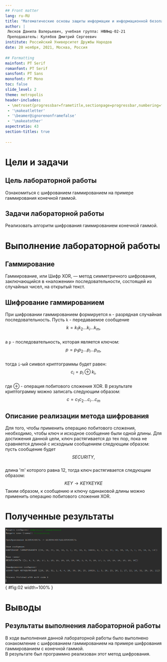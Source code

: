 ```yaml
---
## Front matter
lang: ru-RU
title: "Математические основы защиты информации и информационной безопасности. Лабораторная работа №3. Шифрование гаммированием"
author: |
 Лесков Данила Валерьевич, учебная группа: НФИмд-02-21  
 Преподаватель: Кулябов Дмитрий Сергеевич
institute: Российский Университет Дружбы Народов
date: 20 ноября, 2021, Москва, Россия

## Formatting
mainfont: PT Serif
romanfont: PT Serif
sansfont: PT Sans
monofont: PT Mono
toc: false
slide_level: 2
theme: metropolis
header-includes: 
 - \metroset{progressbar=frametitle,sectionpage=progressbar,numbering=fraction}
 - '\makeatletter'
 - '\beamer@ignorenonframefalse'
 - '\makeatother'
aspectratio: 43
section-titles: true

---
```


# Цели и задачи

## Цель лабораторной работы

Ознакомиться с шифрованием гаммированием на примере гаммирования конечной гаммой.

## Задачи лабораторной работы 

Реализовать алгоритм шифрования гаммированием конечной гаммой.

# Выполнение лабораторной работы

## Гаммирование

Гаммирование, или Шифр XOR, — метод симметричного шифрования, заключающийся в «наложении» последовательности, состоящей из случайных чисел, на открытый текст.

## Шифрование гаммированием

При шифровании гаммированием формируется `m` - разрядная случайная последовательность. Пусть `k` -  передаваемое сообщение
$$ k=k_{1}k_{2}...k_{i}...k_{m}, $$  
а `p` - последовательность, которая является ключом:
$$ p=p_{1}p_{2}...p_{i}...p_{m}, $$  
тогда `i`-ый символ криптограммы будет равен:
$$ c_{i} = p_{i} \oplus k_{i}, $$  
где $\oplus$ - операция побитового сложения XOR. В результате криптограмму можно записать следующим образом:
$$ c=c_{1}c_{2}...c_{i}...c_{m} $$ 

## Описание реализации метода шифрования

Для того, чтобы применить операцию побитового сложения, необходимо, чтобы ключ и исходное сообщение были одной длины. Для достижения данной цели, ключ растягивается до тех пор, пока не сравняется длиной с исходным сообщением следующим образом: пусть сообщение будет 
$$ SECURITY, $$  
длина 'm' которого равна 12, тогда ключ растягивается следующим образом:
$$ KEY \rightarrow KEYKEYKE $$
Таким образом, к сообщению и ключу одинаковой длины можно применить операцию побитового сложения XOR.

# Полученные результаты

![Результаты шифрования гаммированием](image/2.png){ #fig:02 width=100% }

# Выводы

## Результаты выполнения лабораторной работы

В ходе выполнения данной лабораторной работы было выполнено ознакомление с шифрованием гаммированием на примере шифрования гаммированием с конечной гаммой.  
В результате был программно реализован этот метод шифрования.  